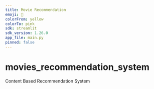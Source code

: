 ```yaml
---
title: Movie Recommendation
emoji: 🐨
colorFrom: yellow
colorTo: pink
sdk: streamlit
sdk_version: 1.26.0
app_file: main.py
pinned: false
---
```

# movies_recommendation_system
Content Based Recommendation System
